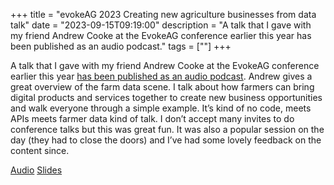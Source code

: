 +++
title = "evokeAG 2023 Creating new agriculture businesses from data talk"
date = "2023-09-15T09:19:00"
description = "A talk that I gave with my friend Andrew Cooke at the EvokeAG conference earlier this year has been published as an audio podcast."
tags = [""]
+++

A talk that I gave with my friend Andrew Cooke at the EvokeAG conference earlier this year [has been published as an audio podcast](https://www.buzzsprout.com/1085582/12740441-data-as-a-second-language). Andrew gives a great overview of the farm data scene. I talk about how farmers can bring digital products and services together to create new business opportunities and walk everyone through a simple example. It’s kind of no code, meets APIs meets farmer data kind of talk. I don’t accept many invites to do conference talks but this was great fun. It was also a popular session on the day (they had to close the doors) and I’ve had some lovely feedback on the content since.

[Audio](https://www.buzzsprout.com/1085582/12740441-data-as-a-second-language)
[Slides](https://docs.google.com/presentation/d/1VFCyi8XeuQ-ac9yWoqDy7A8CnuHESd8uLby1ojFXBXU/edit)
